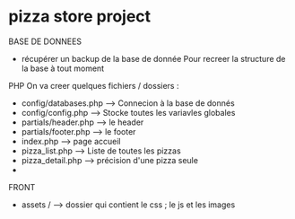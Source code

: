 # pizza store project

BASE DE DONNEES
- récupérer un backup de la base de donnée
Pour recreer la structure de la base à tout moment




PHP
 On va creer quelques fichiers / dossiers :
- config/databases.php --> Connecion à la base de donnés
- config/config.php --> Stocke toutes les variavles globales
- partials/header.php --> le header
- partials/footer.php --> le footer
- index.php --> page accueil
- pizza_list.php --> Liste de toutes les pizzas
- pizza_detail.php --> précision d'une pizza seule
- 

FRONT
- assets / --> dossier qui contient le css ; le js et les images





